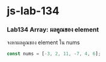 # js-lab-134
### Lab134 Array: ผลคูณของ element
จงหาผลคูณของ element ใน nums

```JavaScript
const nums = [-3, 2, 11, -7, 4, 6];
```
